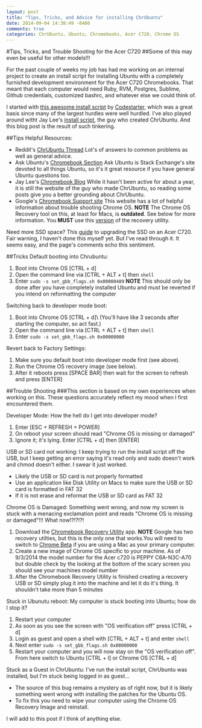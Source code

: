 ```yaml
---
layout: post
title: "Tips, Tricks, and Advice for installing ChrUbuntu"
date: 2014-09-04 14:38:49 -0400
comments: true
categories: ChrUbuntu, Ubuntu, Chromebooks, Acer C720, Chrome OS
---
```


#Tips, Tricks, and Trouble Shooting for the Acer C720
##Some of this may even be useful for other models!!!

For the past couple of weeks my job has had me working on an internal project to create an install script for installing Ubuntu with a completely furnished development environment for the Acer C720 Chromebooks.  That meant that each computer would need Ruby, RVM, Postgres, Sublime, Github credentials, customized bashrc, and whatever else we could think of.  

I started with [this awesome install script](https://github.com/codestarterorg/ubuntu-chromebook-installer) by [Codestarter](https://codestarter.org/), which was a great basis since many of the largest hurdles were well hurdled.  I've also played around witht Jay Lee's [install script](http://chromeos-cr48.blogspot.ca/), the guy who created ChrUbuntu.  And this blog post is the result of such tinkering.

##Tips
Helpful Resources:
  - Reddit's [ChrUbuntu Thread](http://www.reddit.com/r/chrubuntu/)
    Lot's of answers to common problems as well as general advice.
  - Ask Ubuntu's [Chromebook Section](http://askubuntu.com/questions/tagged/chromebook)
    Ask Ubuntu is Stack Exchange's site devoted to all things Ubuntu, so it's it great resource if you have general Ubuntu questions too.
  - Jay Lee's [Chromebook Blog](http://chromeos-cr48.blogspot.ca/)
    While it hasn't been active for about a year, it is still the website of the guy who made ChrUbuntu, so reading some posts give you a better grounding about ChrUbuntu.
  - Google's [Chromebook Support site](https://support.google.com/chromebook/answer/1080595?hl=en)
    This website has a lot of helpful information about trouble shooting Chrome OS.
    **NOTE** The Chrome OS Recovery tool on this, at least for Macs, is **outdated**.
    See below for more information.  You **MUST** use this [version](https://chrome.google.com/webstore/detail/chromebook-recovery-utili/jndclpdbaamdhonoechobihbbiimdgai?hl=en) of the recovery utility.

Need more SSD space? This [guide](http://www.androidcentral.com/how-upgrade-ssd-your-acer-c720-chromebook) to upgrading the SSD on an Acer C720. Fair warning, I haven't done this myself yet. But I've read through it. It seems easy, and the page's comments echo this sentiment.

##Tricks
Default booting into Chrubuntu:
  1. Boot into Chrome OS [CTRL + d]
  2. Open the command line via [CTRL + ALT + t] then `shell`
  3. Enter `sudo -s set_gbb_flags.sh 0x00000489`
  **NOTE** This should only be done after you have completely installed Ubuntu and must be reverted if you intend on reformatting the computer

Switching back to developer mode boot:
  1. Boot into Chrome OS [CTRL + d]\ (You'll have like 3 seconds after starting the computer, so act fast.)
  2. Open the command line via [CTRL + ALT + t] then `shell`
  3. Enter `sudo -s set_gbb_flags.sh 0x00000000`

Revert back to Factory Settings:
  1. Make sure you default boot into developer mode first (see above).
  2. Run the Chrome OS recovery image (see below).
  3. After it reboots press [SPACE BAR] then wait for the screen to refresh and press [ENTER]

##Trouble Shooting
###This section is based on my own experiences when working on this.  These questions accurately reflect my mood when I first encountered them.

Developer Mode:
How the hell do I get into developer mode?
  1. Enter [ESC + REFRESH + POWER]
  2. On reboot your screen should read "Chrome OS is missing or damaged"
  3. Ignore it; it's lying. Enter [CTRL + d] then [ENTER]

USB or SD card not working:
I keep trying to run the install script off the USB, but I keep getting an error saying it's read only and sudo doesn't work and chmod doesn't either. I swear it just worked.

  - Likely the USB or SD card is not properly formatted
  - Use an application like Disk Utility on Macs to make sure the USB or SD card is formatted in FAT 32
  - If it is not erase and reformat the USB or SD card as FAT 32

Chrome OS is Damaged:
Something went wrong, and now my screen is stuck with a menacing exclamation point and reads "Chrome OS is missing or damaged"!!! What now!?!?!?!

  1. Download the [Chromebook Recovery Utility](https://chrome.google.com/webstore/detail/chromebook-recovery-utili/jndclpdbaamdhonoechobihbbiimdgai?hl=en) app.
  **NOTE** Google has two recovery utilties, but this is the only one that works.You will need to switch to [Chrome Beta](https://www.google.com/chrome/browser/beta.html?platform=mac&extra=betachannel) if you are using a Mac as your primary computer.
  2. Create a new image of Chrome OS specific to your machine.  As of 9/3/2014 the model number for the Acer c720 is PEPPY C6A-N3C-A70 but double check by the looking at the bottom of the scary screen you should see your machines model number
  3. After the Chromebook Recovery Utility is finished creating a recovery USB or SD simply plug it into the machine and let it do it's thing. It shouldn't take more than 5 minutes

Stuck in Ubunutu reboot:
My computer is stuck booting into Ubuntu; how do I stop it?
  1. Restart your computer
  2. As soon as you see the screen with "OS verification off" press [CTRL + d]
  3. Login as guest and open a shell with [CTRL + ALT + t] and enter `shell`
  4. Next enter `sudo -s set_gbb_flags.sh 0x00000000`
  5. Restart your computer and you will now stay on the "OS verification off". From here switch to Ubuntu [CTRL + l] or Chrome OS [CTRL + d]

Stuck as a Guest in ChrUbuntu:
I've run the install script, ChrUbuntu was installed, but I'm stuck being logged in as guest...
  - The source of this bug remains a mystery as of right now, but it is likely something went wrong with installing the patches for the Ubuntu OS.
  - To fix this you need to wipe your computer using the Chrome OS Recovery Image and reinstall.

I will add to this post if I think of anything else.